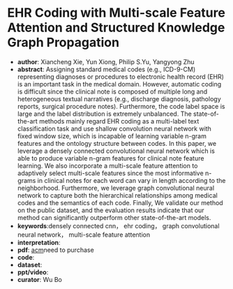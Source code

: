 # EHR Coding with Multi-scale Feature Attention and Structured Knowledge Graph Propagation 
- **author**: Xiancheng Xie, Yun Xiong, Philip S.Yu, Yangyong Zhu    
- **abstract**: Assigning standard medical codes (e.g., ICD-9-CM) representing diagnoses or procedures to electronic health record (EHR) is an important task in the medical domain. However, automatic coding is difficult since the clinical note is composed of multiple long and heterogeneous textual narratives (e.g., discharge diagnosis, pathology reports, surgical procedure notes). Furthermore, the code label space is large and the label distribution is extremely unbalanced. The state-of-the-art methods mainly regard EHR coding as a multi-label text classification task and use shallow convolution neural network with fixed window size, which is incapable of learning variable n-gram features and the ontology structure between codes. In this paper, we leverage a densely connected convolutional neural network which is able to produce variable n-gram features for clinical note feature learning. We also incorporate a multi-scale feature attention to adaptively select multi-scale features since the most informative n-grams in clinical notes for each word can vary in length according to the neighborhood. Furthermore, we leverage graph convolutional neural network to capture both the hierarchical relationships among medical codes and the semantics of each code. Finally, We validate our method on the public dataset, and the evaluation results indicate that our method can significantly outperform other state-of-the-art models.
- **keywords**:densely connected cnn， ehr coding， graph convolutional neural network， multi-scale feature attention
- **interpretation**:
- **pdf**: [acm](https://dl.acm.org/doi/10.1145/3357384.3357897)need to purchase
- **code**: 
- **dataset**: 
- **ppt/video**:
- **curator**: Wu Bo